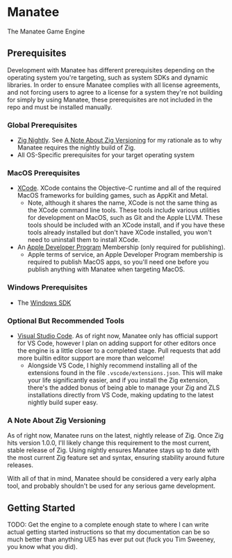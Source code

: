 # Manatee

The Manatee Game Engine

## Prerequisites

Development with Manatee has different prerequisites depending on the operating system you're
targeting, such as system SDKs and dynamic libraries. In order to ensure Manatee complies with all
license agreements, and not forcing users to agree to a license for a system they're not building
for simply by using Manatee, these prerequisites are not included in the repo and must be installed
manually.

### Global Prerequisites

- [Zig Nightly](https://ziglang.org/download/). See
  [A Note About Zig Versioning](#A%20NoteA%20AboutA%20ZigA%20Versioning) for my rationale as to why
  Manatee requires the nightly build of Zig.
- All OS-Specific prerequisites for your target operating system

### MacOS Prerequisites

- [XCode](https://developer.apple.com/xcode/). XCode contains the Objective-C runtime and all of
  the required MacOS frameworks for building games, such as AppKit and Metal.
  - Note, although it shares the name, XCode is not the same thing as the XCode command line
    tools. These tools include various utilities for development on MacOS, such as Git and the
    Apple LLVM. These tools should be included with an XCode install, and if you have these tools
    already installed but don't have XCode installed, you won't need to uninstall them to install
    XCode.
- An [Apple Developer Program](https://developer.apple.com/programs/) Membership (only required for
  publishing).
  - Apple terms of service, an Apple Developer Program membership is required to publish MacOS
    apps, so you'll need one before you publish anything with Manatee when targeting MacOS.

### Windows Prerequisites

- The [Windows SDK]()

### Optional But Recommended Tools

- [Visual Studio Code](https://code.visualstudio.com/). As of right now, Manatee only has official
  support for VS Code, however I plan on adding support for other editors once the engine is a
  little closer to a completed stage. Pull requests that add more builtin editor support are more
  than welcome!
  - Alongside VS Code, I highly recommend installing all of the extensions found in the file
    `.vscode/extensions.json`. This will make your life significantly easier, and if you install
    the Zig extension, there's the added bonus of being able to manage your Zig and ZLS
    installations directly from VS Code, making updating to the latest nightly build super easy.

### A Note About Zig Versioning

As of right now, Manatee runs on the latest, nightly release of Zig. Once Zig hits version 1.0.0,
I'll likely change this requirement to the most current, stable release of Zig. Using nightly
ensures Manatee stays up to date with the most current Zig feature set and syntax, ensuring
stability around future releases.

With all of that in mind, Manatee should be considered a very early alpha tool, and probably
shouldn't be used for any serious game development.

## Getting Started

TODO: Get the engine to a complete enough state to where I can write actual getting started
instructions so that my documentation can be so much better than anything UE5 has ever put out
(fuck you Tim Sweeney, you know what you did).

